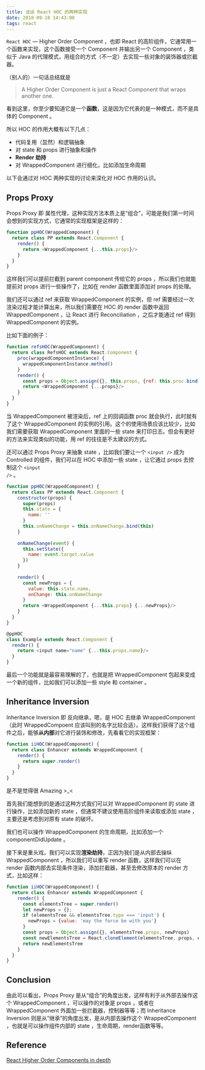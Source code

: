 ```yaml
---
title: 谈谈 React HOC 的两种实现
date: 2018-09-18 14:43:00
tags: react
---
```


<code>React HOC</code>  — Higher Order Component ，也即 React 的高阶组件，它通常用一个函数来实现，这个函数接受一个 Component 并输出另一个 Component ，类似于 Java 的代理模式，用组合的方式（不一定）去实现一些对象的装饰器或拦截器。

（别人的）一句话总结就是

> A Higher Order Component is just a React Component that wraps another one.

看到这里，你至少要知道它是一个**函数**，这是因为它代表的是一种模式，而不是具体的 Component 。

所以 HOC 的作用大概有以下几点：

- 代码复用（显然）和逻辑抽象
- 对 state 和 props 进行抽象和操作
- **Render 劫持**
- 对 WrappedComponent 进行细化，比如添加生命周期

以下会通过对 HOC 两种实现的讨论来深化对 HOC 作用的认识。
<!-- more -->


##  Props Proxy

Props Proxy 即 属性代理，这种实现方法本质上是“组合”，可能是我们第一时间会想到的实现方式，它通常的实现框架是这样的：

```javascript
function ppHOC(WrappedComponent) {
  return class PP extends React.Component {
    render() {
      return <WrappedComponent {...this.props}/>
    }
  }
}
```

这样我们可以提前拦截到 parent component 传给它的 props ，所以我们也就能提前对 props 进行一些操作了，比如在 render 函数里面添加对 props 的处理。

我们还可以通过 ref 来获取 WrappedComponent 的实例，但 ref 需要经过一次渲染过程才能计算出来，所以我们需要在 HOC 的 render 函数中返回 WrappedComponent ，让 React 进行 Reconciliation ，之后才能通过 ref 得到 WrappedComponent 的实例。

比如下面的例子：

```javascript
function refsHOC(WrappedComponent) {
  return class RefsHOC extends React.Component {
    proc(wrappedComponentInstance) {
      wrappedComponentInstance.method()
    }
    render() {
      const props = Object.assign({}, this.props, {ref: this.proc.bind(this)})
      return <WrappedComponent {...props}/>
    }
  }
}
```

当 WrappedComponent 被渲染后，ref 上的回调函数 proc 就会执行，此时就有了这个 WrappedComponent 的实例的引用。这个的使用场景应该比较少，比如我们需要获取 WrappedComponent 里面的一些 state 来打印日志。但会有更好的方法来实现类似的功能，用 ref 的往往是不太建议的方式。

还可以通过 Props Proxy 来抽象 state ，比如我们要让一个 <code><input /\></code> 成为 Controlled 的组件，我们可以在 HOC 中添加一些 state ，让它通过 props 去控制这个 <code><input /\></code> 。

```javascript
function ppHOC(WrappedComponent) {
  return class PP extends React.Component {
    constructor(props) {
      super(props)
      this.state = {
        name: ''
      }
      this.onNameChange = this.onNameChange.bind(this)
    }
      
    onNameChange(event) {
      this.setState({
        name: event.target.value
      })
    }
      
    render() {
      const newProps = {
        value: this.state.name,
        onChange: this.onNameChange
      }
      return <WrappedComponent {...this.props} {...newProps}/>
    }
  }
}

@ppHOC
class Example extends React.Component {
  render() {
    return <input name="name" {...this.props.name}/>
  }
}
```

最后一个功能就是最容易理解的了，也就是把 WrappedComponent 包起来变成一个新的组件，比如我们可以添加一些 style 和 container 。



## Inheritance Inversion

Inheritance Inversion 即 反向继承，嗯，是 HOC 去继承 WrappedComponent（此时 WrappedCompoent 应该叫别的名字比较合适）。这样我们获得了这个组件之后，能够**从内部**对它进行装饰和修改，先看看它的实现框架：

```javascript
function iiHOC(WrappedComponent) {
  return class Enhancer extends WrappedComponent {
    render() {
      return super.render()
    }
  }
}
```

是不是觉得很 Amazing >\_< 

首先我们能想到的是通过这种方式我们可以对 WrappedComponent 的 state 进行操作，比如添加新的 state ，但通常不建议使用高阶组件来读取或添加 state ，主要还是考虑到对原有 state 的破坏。

我们也可以操作 WrappedComponent 的生命周期，比如添加一个 componentDidUpdate 。

接下来是重头戏，我们可以实现**渲染劫持**，正因为我们是从内部去操纵 WrappedComponent ，所以我们可以重写 render 函数，这样我们可以在 render 函数内部去实现条件渲染，添加拦截器，甚至去修改原本的 render 方式，比如这样：

```javascript
function iiHOC(WrappedComponent) {
  return class Enhancer extends WrappedComponent {
    render() {
      const elementsTree = super.render()
      let newProps = {};
      if (elementsTree && elementsTree.type === 'input') {
        newProps = {value: 'may the force be with you'}
      }
      const props = Object.assign({}, elementsTree.props, newProps)
      const newElementsTree = React.cloneElement(elementsTree, props, elementsTree.props.children)
      return newElementsTree
    }
  }
}
```



## Conclusion

由此可以看出，Props Proxy 是从“组合”的角度出发，这样有利于从外部去操作这个 WrappedComponent ，可以操作的对象是 props ，或者在 WrappedComponent 外面加一些拦截器，控制器等等；而 Inheritance Inversion 则是从“继承”的角度出发，是从内部去操作这个 WrappedComponent ，也就是可以操作组件内部的 state ，生命周期，render函数等等。



## Reference

[React Higher Order Components in depth](https://medium.com/@franleplant/react-higher-order-components-in-depth-cf9032ee6c3e)